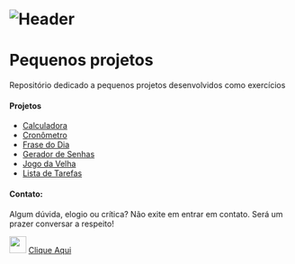 # ![Header]( https://thalesnunes.com.br/github/header.png )

# Pequenos projetos 

Repositório dedicado a pequenos projetos desenvolvidos como exercícios

#### Projetos

- [Calculadora]( https://github.com/thalesonunes/pequenos-projetos/tree/main/calculadora/ )
- [Cronômetro]( https://github.com/thalesonunes/pequenos-projetos/tree/main/cronometro/ )
- [Frase do Dia]( https://github.com/thalesonunes/pequenos-projetos/tree/main/frase-do-dia/ )
- [Gerador de Senhas]( https://github.com/thalesonunes/pequenos-projetos/tree/main/gerador-de-senhas/ )
- [Jogo da Velha]( https://github.com/thalesonunes/pequenos-projetos/tree/main/jogo-da-velha/ )
- [Lista de Tarefas]( https://github.com/thalesonunes/pequenos-projetos/tree/main/lista-de-tarefas/ )

####  Contato:

Algum dúvida, elogio ou crítica?
Não exite em entrar em contato. 
Será um prazer conversar a respeito!

<img src="https://thalesnunes.com.br/github/whatsapp.svg" width="30"> [Clique Aqui](https://api.whatsapp.com/send?phone=5535997438652)







